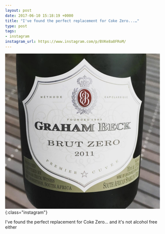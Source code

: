 ```yaml
---
layout: post
date: 2017-06-10 15:18:19 +0000
title: "I've found the perfect replacement for Coke Zero...…"
type: post
tags:
- instagram
instagram_url: https://www.instagram.com/p/BVKe8a8FRoM/
---
```


![Instagram - BVKe8a8FRoM](/img/BVKe8a8FRoM.jpg){:class="instagram"}

I've found the perfect replacement for Coke Zero... and it's not alcohol free either
